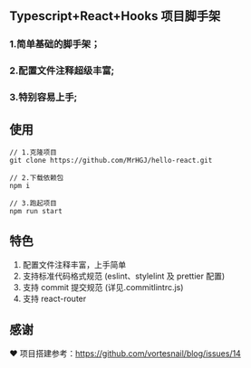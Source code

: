## Typescript+React+Hooks 项目脚手架

### 1.简单基础的脚手架；

### 2.配置文件注释超级丰富;

### 3.特别容易上手;

## 使用

```
// 1.克隆项目
git clone https://github.com/MrHGJ/hello-react.git

// 2.下载依赖包
npm i

// 3.跑起项目
npm run start
```

## 特色

1. 配置文件注释丰富，上手简单
2. 支持标准代码格式规范 (eslint、stylelint 及 prettier 配置)
3. 支持 commit 提交规范 (详见.commitlintrc.js)
4. 支持 react-router

## 感谢

❤️ 项目搭建参考：https://github.com/vortesnail/blog/issues/14
